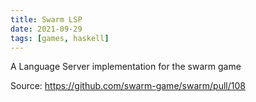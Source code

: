 ```yaml
---
title: Swarm LSP
date: 2021-09-29
tags: [games, haskell]
---
```


A Language Server implementation for the swarm game

Source: https://github.com/swarm-game/swarm/pull/108
